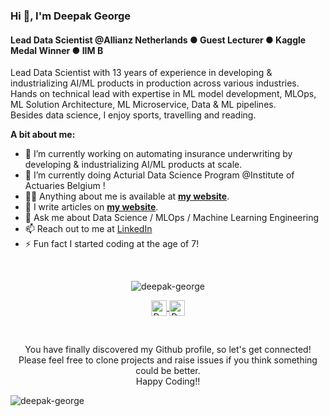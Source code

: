 ### Hi 👋, I'm Deepak George
<h4 align="left">Lead Data Scientist @Allianz Netherlands ● Guest Lecturer ● Kaggle Medal Winner ● IIM B</h4>

Lead Data Scientist with 13 years of experience in developing & industrializing AI/ML products in production across various industries. Hands on technical lead with expertise in ML model development, MLOps, ML Solution Architecture, ML Microservice, Data & ML pipelines.
<br/>
Besides data science, I enjoy sports, travelling and reading.
<br>
  
**A bit about me:**

- 🔭 I’m currently working on automating insurance underwriting by developing & industrializing AI/ML products at scale.
- 🌱 I’m currently doing Acturial Data Science Program @Institute of Actuaries Belgium !
- 👨‍💻 Anything about me is available at **[my website](https://deepak-george.github.io/)**.
- 📝 I write articles on **[my website](https://deepak-george.github.io/posts/)**.
- 💬 Ask me about  Data Science / MLOps / Machine Learning Engineering
- 📫 Reach out to me at [LinkedIn](https://www.linkedin.com/in/deepakgeorge7/)
- ⚡ Fun fact I started coding at the age of 7!

<br>
<p align="center">
<img src="https://github-readme-stats.vercel.app/api?username=deepak-george&show_icons=true" alt="deepak-george"/>
</p>

<p align="center">
<a href="https://www.linkedin.com/in/deepak-george">	
  <img align="center" alt="Deepak George | LinkdeIn" width="25px" height="25" src="https://cdn.jsdelivr.net/npm/simple-icons@v3/icons/linkedin.svg" />	
</a>	
<a href="https://www.kaggle.com/deepakgeorge">	
  <img align="center" alt="Deepak George | Kaggle" width="25px" height="25" src="https://cdn.jsdelivr.net/npm/simple-icons@v3/icons/kaggle.svg" />	
</a>	
</p>
<br>

<p align="center">
You have finally discovered my Github profile, so let's get connected!
<br/>
Please feel free to clone projects and raise issues if you think something could be better.
<br/>
Happy Coding!!
</p>  

<p align="left"> <img src="https://komarev.com/ghpvc/?username=deepak-george" alt="deepak-george" /> </p>
